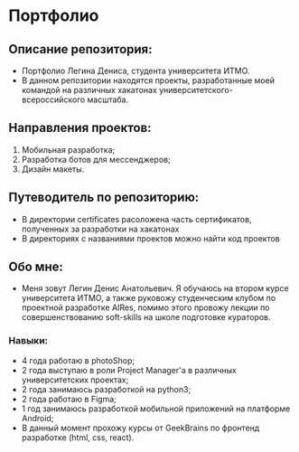 # Портфолио

## Описание репозитория:
* Портфолио Легина Дениса, студента университета ИТМО.
* В данном репозитории находятся проекты, разработанные моей командой на различных хакатонах университетского-всероссийского масштаба.

## Направления проектов:
1. Мобильная разработка;
2. Разработка ботов для мессенджеров;
3. Дизайн макеты.

## Путеводитель по репозиторию:
* В директории certificates расоложена часть сертификатов, полученных за разработки на хакатонах
* В директориях с названиями проектов можно найти код проектов

## Обо мне:
* Меня зовут Легин Денис Анатольевич. Я обучаюсь на втором курсе университета ИТМО, а также руковожу студенческим клубом по проектной разработке AIRes, помимо этого провожу лекции по совершенствованию soft-skills на школе подготовке кураторов.

### Навыки:
* 4 года работаю в photoShop;
* 2 года выступаю в роли Project Manager'а в различных университетских проектах;
* 2 года занимаюсь разработкой на python3;
* 2 года работаю в Figma;
* 1 год занимаюсь разработкой мобильной приложений на платформе Android;
* В данный момент прохожу курсы от GeekBrains по фронтенд разработке (html, css, react).
